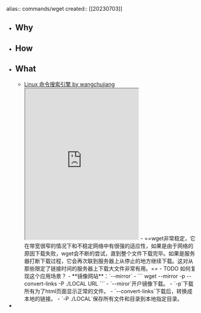 alias:: commands/wget
created:: [[20230703]]
- ## Why
- ## How
- ## What
  - [Linux 命令搜索引擎 by wangchujiang](https://wangchujiang.com/linux-command/c/cat.html)
    <iframe src="https://wangchujiang.com/linux-command/c/wget.html" style="height: 400px"></iframe>
    - ==wget非常稳定，它在带宽很窄的情况下和不稳定网络中有很强的适应性，如果是由于网络的原因下载失败，wget会不断的尝试，直到整个文件下载完毕。如果是服务器打断下载过程，它会再次联到服务器上从停止的地方继续下载。这对从那些限定了链接时间的服务器上下载大文件非常有用。==
      - TODO 如何复现这个应用场景？
    - **镜像网站**：`--mirror`
      - ```
        wget --mirror -p --convert-links -P ./LOCAL URL
        ```
        - `--miror`开户镜像下载。
        - `-p`下载所有为了html页面显示正常的文件。
        - `--convert-links`下载后，转换成本地的链接。
        - `-P ./LOCAL`保存所有文件和目录到本地指定目录。
-
